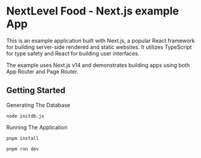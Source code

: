# NextLevel Food - Next.js example App

This is an example application built with Next.js, a popular React framework for building server-side rendered and static websites. It utilizes TypeScript for type safety and React for building user interfaces.

The example uses Next.js v14 and demonstrates building apps using both App Router and Page Router.

## Getting Started

Generating The Database

```shell
node initdb.js
```
Running The Application

```shell
pnpm install

pnpm run dev
```
